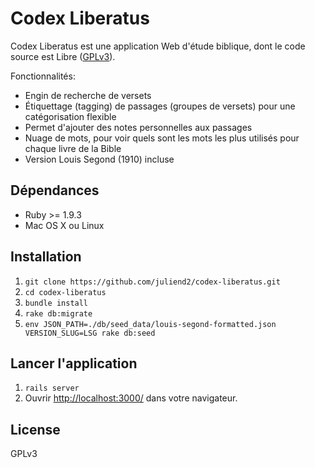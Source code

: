 # Codex Liberatus

Codex Liberatus est une application Web d'étude biblique, dont le code source
est Libre ([GPLv3](http://www.gnu.org/licenses/gpl-3.0.fr.html)).

Fonctionnalités:

* Engin de recherche de versets
* Étiquettage (tagging) de passages (groupes de versets) pour une catégorisation flexible
* Permet d'ajouter des notes personnelles aux passages
* Nuage de mots, pour voir quels sont les mots les plus utilisés pour chaque
  livre de la Bible
* Version Louis Segond (1910) incluse

## Dépendances

* Ruby >= 1.9.3
* Mac OS X ou Linux

## Installation

1. `git clone https://github.com/juliend2/codex-liberatus.git`
2. `cd codex-liberatus`
3. `bundle install`
4. `rake db:migrate`
5. `env JSON_PATH=./db/seed_data/louis-segond-formatted.json VERSION_SLUG=LSG rake db:seed`

## Lancer l'application

1. `rails server`
2. Ouvrir [http://localhost:3000/](http://localhost:3000/) dans votre
   navigateur.

## License

GPLv3
